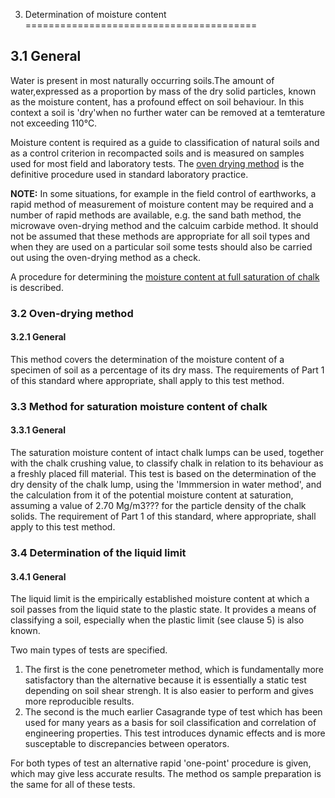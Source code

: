 3. Determination of moisture content
========================================

3.1 General
----------------------
Water is present in most naturally occurring soils.The amount of water,expressed as a proportion by mass of the dry solid particles, known as the moisture content, has a profound effect on soil behaviour. In this context a soil is 'dry'when no further water can be removed at a temterature not exceeding 110&deg;C.

Moisture content is required as a guide to classification of natural soils and as a control criterion in recompacted soils and is measured on samples used for most field and laboratory tests. The [oven drying method](#3.2) is the definitive procedure used in standard laboratory practice.

**NOTE:** In some situations, for example in the field control of earthworks, a rapid method of measurement of moisture content may be required and a number of rapid methods are available, e.g. the sand bath method, the microwave oven-drying method and the calcuim carbide method. It should not be assumed that these methods are appropriate for all soil types and when they are used on a particular soil some tests should also be carried out using the oven-drying method as a check.

A procedure for determining the [moisture content at full saturation of chalk](#3.3) is described.

<a name="3.2"></a>
### 3.2 Oven-drying method

#### 3.2.1 General

This method covers the determination of the moisture content of a specimen of soil as a percentage of its dry mass.
The requirements of Part 1 of this standard where appropriate, shall apply to this test method.

<a name="3.3"></a>
### 3.3 Method for saturation moisture content of chalk

#### 3.3.1 General

The saturation moisture content of intact chalk lumps can be used, together with the chalk crushing value, to classify chalk in relation to its behaviour as a freshly placed fill material. This test is based on the determination of the dry density of the chalk lump, using the 'Immmersion in water method', and the calculation from it of the potential moisture content at saturation, assuming a value of 2.70 Mg/m3??? for the particle density of the chalk solids.
The requirement of Part 1 of this standard, where appropriate, shall apply to this test method.


### 3.4 Determination of the liquid limit

#### 3.4.1 General

The liquid limit is the empirically established moisture content at which a soil passes from the liquid state to the plastic state. It provides a means of classifying a soil, especially when the plastic limit (see clause 5) is also known.

Two main types of tests are specified. 

1. The first is the cone penetrometer method, which is fundamentally more satisfactory than the alternative because it is essentially a static test depending on soil shear strengh. It is also easier to perform and gives more reproducible results. 
2. The second is the much earlier Casagrande type of test which has been used for many years as a basis for soil classification and correlation of engineering properties. This test
introduces dynamic effects and is more susceptable to discrepancies between operators.

For both types of test an alternative rapid 'one-point' procedure is given, which may give less accurate results.
The method os sample preparation is the same for all of these tests.


